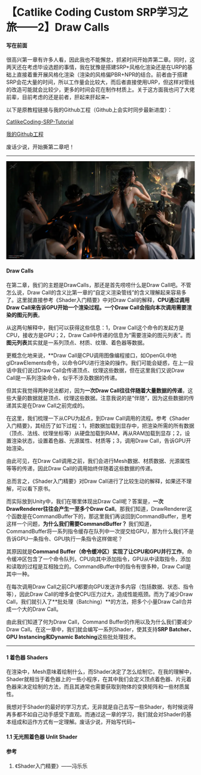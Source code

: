 # 【Catlike Coding Custom SRP学习之旅——2】Draw Calls
#### 写在前面
很高兴第一章有许多人看，因此我也不能懈怠，抓紧时间开始弄第二章。同时，这两天还在考虑毕设选题的事情，我在犹豫是搭建SRP+风格化渲染还是在URP的基础上直接着重开展风格化渲染（渲染的风格偏PBR+NPR的结合。前者由于搭建SRP会花大量的时间，所以工作量会比较大，而后者直接使用URP，但这样对管线的改造可能就会比较少，更多的时间会花在制作材质上。关于这方面我也问了大佬前辈，目前考虑的还是前者，肝起来肝起来~

以下是原教程链接与我的Github工程（Github上会实时同步最新进度）：

[CatlikeCoding-SRP-Tutorial](https://catlikecoding.com/unity/tutorials/custom-srp/)

[我的Github工程](https://github.com/recaeee/CatlikeCoding-Custom-RP)

废话少说，开始撕第二章吧！

--- 

![20221212230835](https://raw.githubusercontent.com/recaeee/PicGo/main/20221212230835.png)

#### Draw Calls

在第二章，我们的主题是DrawCalls，那还是首先唠唠什么是Draw Call吧。不管怎么说，Draw Call的含义比第一章的“自定义渲染管线”的含义理解起来容易多了。这里就直接参考《Shader入门精要》中对Draw Call的解释，**CPU通过调用Draw Call来告诉GPU开始一个渲染过程。一个Draw Call会指向本次调用需要渲染的图元列表**。

从这两句解释中，我们可以获得这些信息：1，Draw Call这个命令的发起方是CPU，接收方是GPU；2，Draw Call中传递的信息为“需要渲染的图元列表”。而**图元列表**其实就是一系列顶点、材质、纹理、着色器等数据。

更概念化地来说，**Draw Call是CPU调用图像编程接口，如OpenGL中地glDrawElements命令，以命令GPU进行渲染的操作。我们可能会疑惑，在上一段话中我们说过Draw Call会传递顶点、纹理这些数据，但在这里我们又说Draw Call是一系列渲染命令，似乎不涉及数据的传递。

但其实我觉得两种说法都对，因为**一次Draw Call往往伴随着大量数据的传递**，这些大量的数据就是顶点、纹理这些数据。注意我说的是“伴随”，因为这些数据的传递其实是在Draw Call之前完成的。

在这里，我们梳理一下从CPU为起点，到Draw Call调用的流程。参考《Shader入门精要》，其经历了如下过程：1，把数据加载到显存中，把渲染所需的所有数据（顶点、法线、纹理坐标等）从硬盘加载到RAM，再从RAM加载到显存；2，设置渲染状态，设置着色器、光源属性、材质等；3，调用Draw Call，告诉GPU开始渲染。

由此可见，在Draw Call调用之前，我们会进行Mesh数据、材质数据、光源属性等等的传递，因此Draw Call的调用始终伴随着这些数据的传递。

总而言之，《Shader入门精要》对Draw Call进行了比较生动的解释，如果还不理解，可以看下原书。

而实际放到Unity中，我们在哪里体现出Draw Call呢？答案是，**一次DrawRenderer往往会产生一至多个Draw Call**。那我们知道，DrawRenderer这个函数是在CommandBuffer下的，那这里我们再谈回到CommandBuffer，思考这样一个问题，**为什么我们需要CommandBuffer？** 我们知道，CommandBuffer将一系列指令缓存在队列中一次提交给GPU，那为什么我们不是告诉GPU一条指令、GPU执行一条指令这样做呢？

其原因就是**Command Buffer（命令缓冲区）实现了让CPU和GPU并行工作**。命令缓冲区包含了一个命令队列，CPU向其中添加指令，GPU从中读取指令，添加和读取的过程是互相独立的。CommandBuffer中的指令有很多种，Draw Call是其中一种。

在每次调用Draw Call之前CPU都要向GPU发送许多内容（包括数据、状态、指令等），因此Draw Call的增多会使CPU压力过大，造成性能瓶颈。而为了减少Draw Call，我们就引入了**批处理（Batching）**的方法，把多个小量Draw Call合并成一个大的Draw Call。

由此我们知道了何为Draw Call，Command Buffer的作用以及为什么我们要减少Draw Call。在这一章中，我们就会编写一系列Shader，使其支持**SRP Batcher、GPU Instancing和Dynamic Batching**这些批处理技术。

---

#### 1 着色器 Shaders

在渲染中，Mesh意味着绘制什么，而Shader决定了怎么绘制它。在我的理解中，Shader就相当于着色器上的一些小程序，在其中我们会定义顶点着色器、片元着色器来决定绘制的方法，而且其通常也需要获取到物体的变换矩阵和一些材质属性。

我想对于Shader的最好的学习方式，无非就是自己去写一些Shader，有时候说得再多都不如自己动手感受下直观。而通过这一章的学习，我们就会对Shader的基本组成和运作方式有一定理解。废话少说，开始写代码~

#### 1.1 无光照着色器 Unlit Shader



#### 参考

1. 《Shader入门精要》——冯乐乐